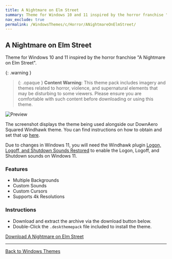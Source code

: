 ```yaml
---
title: A Nightmare on Elm Street
summary: Theme for Windows 10 and 11 inspired by the horror franchise "A Nightmare on Elm Street"
nav_exclude: true
permalink: /WindowsThemes/c/Horror/ANightmareOnElmStreet/
---
```


## A Nightmare on Elm Street
Theme for Windows 10 and 11 inspired by the horror franchise "A Nightmare on Elm Street".

{: .warning }
> {: .opaque }
> **Content Warning**: This theme pack includes imagery and themes related to horror, violence, and supernatural elements that may be disturbing to some viewers. Please ensure you are comfortable with such content before downloading or using this theme.

![Preview](https://gitlab.com/the-back-room/deskthemepacks/sfw/a-nightmare-on-elm-street/-/raw/main/Extras/Preview.bmp)

The screenshot displays the theme being used alongside our DownAero Squared Windhawk theme. You can find instructions on how to obtain and set that up [here](/WindowsThemes/c/windhawk/DownAeroSquared).

Due to changes in Windows 11, you will need the Windhawk plugin [Logon, Logoff, and Shutdown Sounds Restored](https://windhawk.net/mods/logon-logoff-shutdown-sounds) to enable the Logon, Logoff, and Shutdown sounds on Windows 11.

### Features

- Multiple Backgrounds
- Custom Sounds
- Custom Cursors
- Supports 4k Resolutions

### Instructions

- Download and extract the archive via the download button below.
- Double-Click the `.deskthemepack` file included to install the theme.

<a href="https://gitlab.com/the-back-room/deskthemepacks/sfw/a-nightmare-on-elm-street/-/archive/main/a-nightmare-on-elm-street-main.zip" class="btn btn--primary btn--lg" target="_blank" rel="noopener noreferrer">Download A Nightmare on Elm Street</a>

---

<a href="/WindowsThemes" class="btn btn--secondary btn--sm">Back to Windows Themes</a>